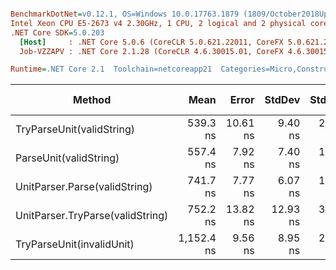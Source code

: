 ``` ini

BenchmarkDotNet=v0.12.1, OS=Windows 10.0.17763.1879 (1809/October2018Update/Redstone5)
Intel Xeon CPU E5-2673 v4 2.30GHz, 1 CPU, 2 logical and 2 physical cores
.NET Core SDK=5.0.203
  [Host]     : .NET Core 5.0.6 (CoreCLR 5.0.621.22011, CoreFX 5.0.621.22011), X64 RyuJIT
  Job-VZZAPV : .NET Core 2.1.28 (CoreCLR 4.6.30015.01, CoreFX 4.6.30015.01), X64 RyuJIT

Runtime=.NET Core 2.1  Toolchain=netcoreapp21  Categories=Micro,Construction,Unit,String  

```
|                           Method |       Mean |    Error |   StdDev |  StdErr |        Min |        Max |     Median | Ratio | MannWhitney(5%) | RatioSD |  Gen 0 | Gen 1 | Gen 2 | Allocated |
|--------------------------------- |-----------:|---------:|---------:|--------:|-----------:|-----------:|-----------:|------:|---------------- |--------:|-------:|------:|------:|----------:|
|        TryParseUnit(validString) |   539.3 ns | 10.61 ns |  9.40 ns | 2.51 ns |   523.5 ns |   558.6 ns |   537.9 ns |  0.97 |            Same |    0.02 | 0.0637 |     - |     - |     418 B |
|           ParseUnit(validString) |   557.4 ns |  7.92 ns |  7.40 ns | 1.91 ns |   546.2 ns |   572.3 ns |   558.1 ns |  1.00 |            Base |    0.00 | 0.0675 |     - |     - |     442 B |
|    UnitParser.Parse(validString) |   741.7 ns |  7.77 ns |  6.07 ns | 1.75 ns |   729.4 ns |   754.8 ns |   741.3 ns |  1.33 |          Slower |    0.02 | 0.0757 |     - |     - |     507 B |
| UnitParser.TryParse(validString) |   752.2 ns | 13.82 ns | 12.93 ns | 3.34 ns |   733.0 ns |   775.5 ns |   753.3 ns |  1.35 |          Slower |    0.03 | 0.0719 |     - |     - |     483 B |
|        TryParseUnit(invalidUnit) | 1,152.4 ns |  9.56 ns |  8.95 ns | 2.31 ns | 1,133.1 ns | 1,169.6 ns | 1,154.7 ns |  2.07 |          Slower |    0.03 | 0.1471 |     - |     - |     964 B |
